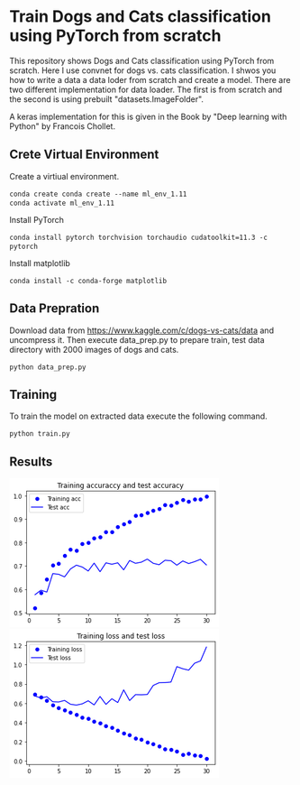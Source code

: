 # Train Dogs and Cats classification using PyTorch from scratch
This repository shows Dogs and Cats classification using PyTorch from scratch.
Here I use convnet for dogs vs. cats classification. I shwos you how to write a
data a data loder from scratch and create a model. There are two different 
implementation for data loader. The first is from scratch and the second is 
using prebuilt "datasets.ImageFolder".

A keras implementation for this is given in the Book by "Deep learning with Python"
by Francois Chollet.

## Crete Virtual Environment
Create a virtiual environment.
```console
conda create conda create --name ml_env_1.11
conda activate ml_env_1.11
```
Install PyTorch
```console
conda install pytorch torchvision torchaudio cudatoolkit=11.3 -c pytorch
```
Install matplotlib
```console
conda install -c conda-forge matplotlib
```

## Data Prepration
Download data from https://www.kaggle.com/c/dogs-vs-cats/data and uncompress it.
Then execute data_prep.py to prepare train, test data directory with 2000 images
of dogs and cats.
```console
python data_prep.py
```

## Training
To train the model on extracted data execute the following command.
```console
python train.py
```

## Results
![image info](./plot.png)
![image info](./loss.png)
